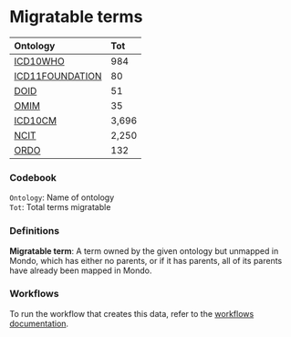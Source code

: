# Migratable terms
| Ontology                                        | Tot   |
|:------------------------------------------------|:------|
| [ICD10WHO](./migrate_icd10who.md)               | 984   |
| [ICD11FOUNDATION](./migrate_icd11foundation.md) | 80    |
| [DOID](./migrate_doid.md)                       | 51    |
| [OMIM](./migrate_omim.md)                       | 35    |
| [ICD10CM](./migrate_icd10cm.md)                 | 3,696 |
| [NCIT](./migrate_ncit.md)                       | 2,250 |
| [ORDO](./migrate_ordo.md)                       | 132   |

### Codebook
`Ontology`: Name of ontology    
`Tot`: Total terms migratable

### Definitions
**Migratable term**: A term owned by the given ontology but unmapped in Mondo, which has either no parents, or if it has 
parents, all of its parents have already been mapped in Mondo.

### Workflows
To run the workflow that creates this data, refer to the [workflows documentation](../developer/workflows.md).